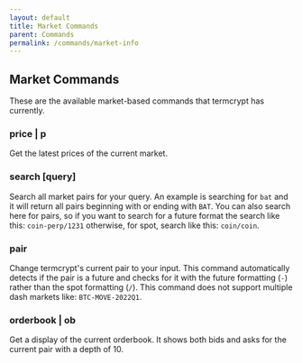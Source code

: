 ```yaml
---
layout: default
title: Market Commands
parent: Commands
permalink: /commands/market-info
---
```


## Market Commands
These are the available market-based commands that termcrypt has currently.

### price | p
Get the latest prices of the current market.

### search [query]
Search all market pairs for your query. An example is searching for `bat` and it will return all pairs beginning with or ending with `BAT`. You can also search here for pairs, so if you want to search for a future format the search like this: `coin-perp/1231` otherwise, for spot, search like this: `coin/coin`.

### pair
Change termcrypt's current pair to your input. This command automatically detects if the pair is a future and checks for it with the future formatting (`-`) rather than the spot formatting (`/`). This command does not support multiple dash markets like: `BTC-MOVE-2022Q1`.

### orderbook | ob
Get a display of the current orderbook. It shows both bids and asks for the current pair with a depth of 10.